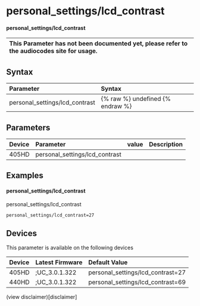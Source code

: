 ﻿---
description: personal_settings/lcd_contrast
search:
    keywords: ['personal_settings','lcd_contrast']
---

# personal_settings/lcd_contrast

#### personal_settings/lcd_contrast


| This Parameter has not been documented yet, please refer to the audiocodes site for usage.  |
| :--- |

## Syntax
| Parameter | Syntax |
| :--- | :--- |
|personal_settings/lcd_contrast | {% raw %} undefined {% endraw %} |

## Parameters
|Device|Parameter|value|Description|
|:---|:---|:---|:---|
| 405HD | personal_settings/lcd_contrast |  |  |

## Examples
#### personal_settings/lcd_contrast

personal_settings/lcd_contrast

```
personal_settings/lcd_contrast=27
```

## Devices
This parameter is available on the following devices

| Device | Latest Firmware | Default Value |
|:---|:---|:---|
| 405HD | ;UC_3.0.1.322 | personal_settings/lcd_contrast=27 
| 440HD | ;UC_3.0.1.322 | personal_settings/lcd_contrast=69 

(view disclaimer)[disclaimer]
